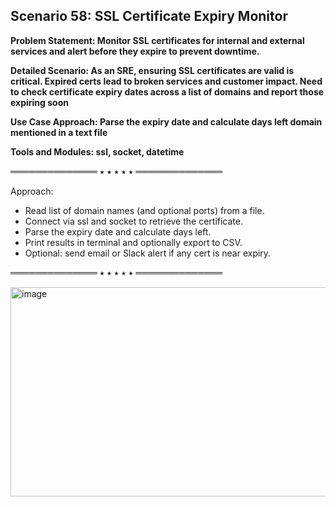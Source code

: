## Scenario 58: SSL Certificate Expiry Monitor  
**Problem Statement: Monitor SSL certificates for internal and external services and alert before they expire to prevent downtime.**  

**Detailed Scenario: As an SRE, ensuring SSL certificates are valid is critical. Expired certs lead to broken services and customer impact. Need to check certificate expiry dates across a list of domains and report those expiring soon**  

**Use Case Approach: Parse the expiry date and calculate days left domain mentioned in a text file**  

**Tools and Modules: ssl, socket, datetime**  


══════════════ ⭑ ⭑ ⭑ ⭑ ⭑ ══════════════

Approach:  
- Read list of domain names (and optional ports) from a file.  
- Connect via ssl and socket to retrieve the certificate.  
- Parse the expiry date and calculate days left.  
- Print results in terminal and optionally export to CSV.  
- Optional: send email or Slack alert if any cert is near expiry.  

══════════════ ⭑ ⭑ ⭑ ⭑ ⭑ ══════════════


<img width="1612" height="335" alt="image" src="https://github.com/user-attachments/assets/b77b5fa1-8a32-4a13-91bf-811c514f3d92" />
